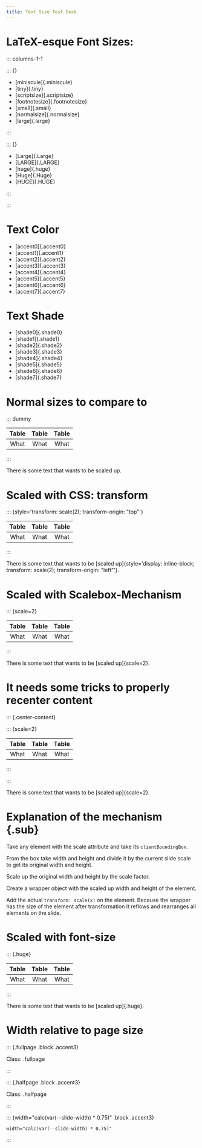 ```yaml
---
title: Text Size Test Deck
---
```


# LaTeX-esque Font Sizes:

::: columns-1-1

::: {}

- [miniscule]{.miniscule}
- [tiny]{.tiny}
- [scriptsize]{.scriptsize}
- [footnotesize]{.footnotesize}
- [small]{.small}
- [normalsize]{.normalsize}
- [large]{.large}

:::

::: {}

- [Large]{.Large}
- [LARGE]{.LARGE}
- [huge]{.huge}
- [Huge]{.Huge}
- [HUGE]{.HUGE}

:::

:::

# Text Color

- [accent0]{.accent0}
- [accent1]{.accent1}
- [accent2]{.accent2}
- [accent3]{.accent3}
- [accent4]{.accent4}
- [accent5]{.accent5}
- [accent6]{.accent6}
- [accent7]{.accent7}

# Text Shade

- [shade0]{.shade0}
- [shade1]{.shade1}
- [shade2]{.shade2}
- [shade3]{.shade3}
- [shade4]{.shade4}
- [shade5]{.shade5}
- [shade6]{.shade6}
- [shade7]{.shade7}

# Normal sizes to compare to

::: dummy

| Table | Table | Table |
| :---: | :---: | :---: |
| What  | What  | What  |

:::

There is some text that wants to be scaled up.

# Scaled with CSS: transform

::: {style='transform: scale(2); transform-origin: "top"'}

| Table | Table | Table |
| :---: | :---: | :---: |
| What  | What  | What  |

:::

There is some text that wants to be [scaled up]{style='display: inline-block; transform: scale(2); transform-origin: "left"'}.

# Scaled with Scalebox-Mechanism

::: {scale=2}

| Table | Table | Table |
| :---: | :---: | :---: |
| What  | What  | What  |

:::

There is some text that wants to be [scaled up]{scale=2}.

# It needs some tricks to properly recenter content

::: {.center-content}

::: {scale=2}

| Table | Table | Table |
| :---: | :---: | :---: |
| What  | What  | What  |

:::

:::

There is some text that wants to be [scaled up]{scale=2}.

# Explanation of the mechanism {.sub}

Take any element with the scale attribute and take its `clientBoundingBox`.

From the box take width and height and divide it by the current slide scale to get its original width and height.

Scale up the original width and height by the scale factor.

Create a wrapper object with the scaled up width and height of the element.

Add the actual `transform: scale(x)` on the element. Because the wrapper has the size of the element after transformation it reflows and rearranges all elements on the slide.

# Scaled with font-size

::: {.huge}

| Table | Table | Table |
| :---: | :---: | :---: |
| What  | What  | What  |

:::

There is some text that wants to be [scaled up]{.huge}.

# Width relative to page size 

::: {.fullpage .block .accent3}

Class: .fullpage

:::

::: {.halfpage .block .accent3}

Class: .halfpage

:::

::: {width="calc(var(--slide-width) * 0.75)" .block .accent3}

`width="calc(var(--slide-width) * 0.75)"`

:::